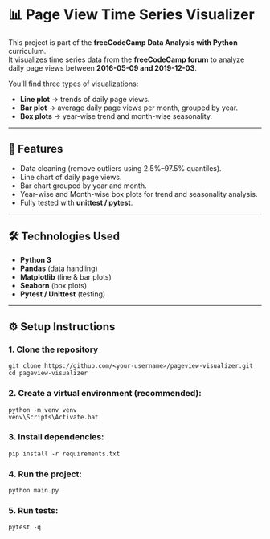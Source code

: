 # 📊 Page View Time Series Visualizer

This project is part of the **freeCodeCamp Data Analysis with Python** curriculum.  
It visualizes time series data from the **freeCodeCamp forum** to analyze daily page views between **2016-05-09 and 2019-12-03**.

You’ll find three types of visualizations:
- **Line plot** → trends of daily page views.
- **Bar plot** → average daily page views per month, grouped by year.
- **Box plots** → year-wise trend and month-wise seasonality.

---

## 🚀 Features
- Data cleaning (remove outliers using 2.5%–97.5% quantiles).
- Line chart of daily page views.
- Bar chart grouped by year and month.
- Year-wise and Month-wise box plots for trend and seasonality analysis.
- Fully tested with **unittest / pytest**.

---

## 🛠️ Technologies Used
- **Python 3**
- **Pandas** (data handling)
- **Matplotlib** (line & bar plots)
- **Seaborn** (box plots)
- **Pytest / Unittest** (testing)


---

## ⚙️ Setup Instructions

### 1. Clone the repository
    git clone https://github.com/<your-username>/pageview-visualizer.git
    cd pageview-visualizer
### 2. Create a virtual environment (recommended):
    python -m venv venv
    venv\Scripts\Activate.bat
### 3. Install dependencies:
    pip install -r requirements.txt
### 4. Run the project:
    python main.py
### 5. Run tests:
    pytest -q
